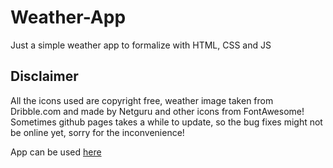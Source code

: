 # Weather-App
Just a simple weather app to formalize with HTML, CSS and JS

<h2> Disclaimer </h2>
All the icons used are copyright free, weather image taken from Dribble.com and made by Netguru and other icons from FontAwesome! <br>
Sometimes github pages takes a while to update, so the bug fixes might not be online yet, sorry for the inconvenience!

App can be used [here](https://davidedm99.github.io/Weather-App/)
